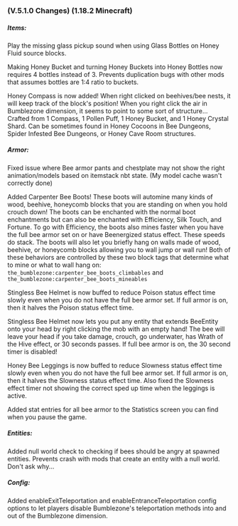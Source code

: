### **(V.5.1.0 Changes) (1.18.2 Minecraft)**

##### Items:
Play the missing glass pickup sound when using Glass Bottles on Honey Fluid source blocks.

Making Honey Bucket and turning Honey Buckets into Honey Bottles now requires 4 bottles instead of 3.
 Prevents duplication bugs with other mods that assumes bottles are 1:4 ratio to buckets.

Honey Compass is now added! When right clicked on beehives/bee nests, it will keep track of the block's position! 
 When you right click the air in Bumblezone dimension, it seems to point to some sort of structure...
 Crafted from 1 Compass, 1 Pollen Puff, 1 Honey Bucket, and 1 Honey Crystal Shard.
 Can be sometimes found in Honey Cocoons in Bee Dungeons, Spider Infested Bee Dungeons, or Honey Cave Room structures.

##### Armor:
Fixed issue where Bee armor pants and chestplate may not show the right animation/models based on itemstack nbt state.
 (My model cache wasn't correctly done)

Added Carpenter Bee Boots! These boots will automine many kinds of wood, beehive, honeycomb blocks that you are standing on when you hold crouch down! 
 The boots can be enchanted with the normal boot enchantments but can also be enchanted with Efficiency, Silk Touch, and Fortune.
 To go with Efficiency, the boots also mines faster when you have the full bee armor set on or have Beenergized status effect. These speeds do stack.
 The boots will also let you briefly hang on walls made of wood, beehive, or honeycomb blocks allowing you to wall jump or wall run!
 Both of these behaviors are controlled by these two block tags that determine what to mine or what to wall hang on:
 `the_bumblezone:carpenter_bee_boots_climbables` and `the_bumblezone:carpenter_bee_boots_mineables`

Stingless Bee Helmet is now buffed to reduce Poison status effect time slowly even when you do not have the full bee armor set.
 If full armor is on, then it halves the Poison status effect time.

Stingless Bee Helmet now lets you put any entity that extends BeeEntity onto your head by right clicking the mob with an empty hand!
 The bee will leave your head if you take damage, crouch, go underwater, has Wrath of the Hive effect, or 30 seconds passes. 
 If full bee armor is on, the 30 second timer is disabled!

Honey Bee Leggings is now buffed to reduce Slowness status effect time slowly even when you do not have the full bee armor set.
 If full armor is on, then it halves the Slowness status effect time.
 Also fixed the Slowness effect timer not showing the correct sped up time when the leggings is active.

Added stat entries for all bee armor to the Statistics screen you can find when you pause the game.

##### Entities:
Added null world check to checking if bees should be angry at spawned entities.
 Prevents crash with mods that create an entity with a null world. Don't ask why...

##### Config:
Added enableExitTeleportation and enableEntranceTeleportation config options to let 
 players disable Bumblezone's teleportation methods into and out of the Bumblezone dimension.

